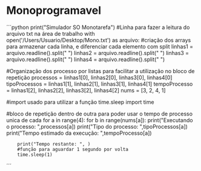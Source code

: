 # Monoprogramavel

´´´python
print("Simulador SO Monotarefa")
#Linha para fazer a leitura do arquivo txt na área de trabalho
with open('/Users/Usuario/Desktop/Mono.txt') as arquivo:
    #criação dos arrays para armazenar cada linha, e diferenciar cada elemento com split
    linhas1 = arquivo.readline().split(" ")
    linhas2 = arquivo.readline().split(" ")
    linhas3 = arquivo.readline().split(" ")
    linhas4 = arquivo.readline().split(" ")


#Organização dos processo por listas para facilitar a utilização no bloco de repetição
processos = linhas1[0], linhas2[0], linhas3[0], linhas4[0]
tipoProcessos = linhas1[1], linhas2[1], linhas3[1], linhas4[1]
tempoProcesso = linhas1[2], linhas2[2], linhas3[2], linhas4[2]
nums = [3, 2, 4, 1]

#import usado para utilizar a função time.sleep
import time

#bloco de repetição dentro de outra para poder usar o tempo de processo unica de cada
for a in range(4):
    for b in range(nums[a]):
        print("Executando o processo: ",processos[a])
        print("Tipo do processo: ",tipoProcessos[a])
        print("Tempo estimado da execução: ",tempoProcesso[a])

        print("Tempo restante: ", )
        #função para aguardar 1 segundo por volta
        time.sleep(1)

´´´
